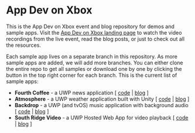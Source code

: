 # App Dev on Xbox


This is the App Dev on Xbox event and blog repository for demos and sample apps. Visit the [App Dev on Xbox landing page](http://aka.ms/xboxappdev) to watch the video recordings from the live event, read the blog posts, or just to check out all the resources. 

Each sample app lives on a separate branch in this repository. As more sample apps are added, we will add more branches. You can either clone the entire repo to get all samples or download one by one by clicking the button in the top right corner for each branch. This is the current list of sample apps:

- **Fourth Coffee** - a UWP news application [ [code](https://github.com/Microsoft/AppDevXbox/tree/news) | [blog](https://blogs.windows.com/buildingapps/2016/09/09/tailoring-your-app-for-xbox-and-the-tv-app-dev-on-xbox-series) ]
- **Atmosphere** - a UWP weather application built with Unity [ [code](https://github.com/Microsoft/AppDevXbox/tree/Atmosphere) | [blog](https://blogs.windows.com/buildingapps/2016/09/15/unity-interop-and-app-extensibility-app-dev-on-xbox-series) ]
- **Backdrop** - a UWP (and tvOS) music application with background audio [ [code](https://github.com/Microsoft/AppDevXbox/tree/Backdrop_music_app) | [blog](https://blogs.windows.com/buildingapps/2016/09/23/background-audio-and-cross-platform-development-with-xamarin-app-dev-on-xbox-series) ]
- **South Ridge Video** - a UWP Hosted Web App for video playback [ [code](https://github.com/Microsoft/AppDevXbox/tree/SouthRidge_video_app) | [blog](https://blogs.windows.com/buildingapps/2016/09/30/uwp-hosted-web-app-on-xbox-one-app-dev-on-xbox-series) ]
